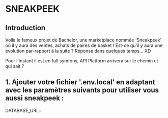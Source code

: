 # SNEAKPEEK


## Introduction

Voilà le fameux projet de Bachelor, une marketplace nommée 'Sneakpeek' où il y aura des ventes, achats de paires de basket ! 
Est-ce qu'il y aura une évolution par-rapport à la suite ? Réponse dans quelques temps... XD  

Pour l'instant il est en full symfony, API Platform arrivera sur le chemin et qui sait ?



## 1. Ajouter votre fichier '.env.local' en adaptant avec les paramètres suivants pour utiliser vous aussi sneakpeek :
DATABASE_URL=
